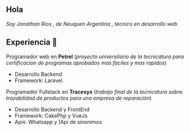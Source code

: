 ## Hola

_Soy Jonathan Rios , de Neuquen Argentina , técnico en desarrollo web_

## Experiencia 📄

Programador web en **Petrel** (*proyecto universitario de la tecnicatura para certificacion de programas aprobados mas faciles y mas rapidos*)
* Desarrollo Backend
* Framework: Laravel.

Programador Fullstack en **Tracesys** (*trabajo final de la tecnicatura sobre trazabilidad de productos para una empresa de reparación*)
* Desarrollo Backend y FrontEnd
* Framework: CakePhp y VueJs
* Apis: Whatsapp y ]Api de sinonimos
